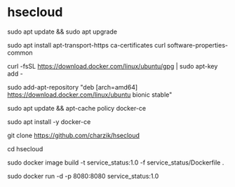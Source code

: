 # hsecloud

sudo apt update && sudo apt upgrade

sudo apt install apt-transport-https ca-certificates curl software-properties-common

curl -fsSL https://download.docker.com/linux/ubuntu/gpg | sudo apt-key add -

sudo add-apt-repository "deb [arch=amd64] https://download.docker.com/linux/ubuntu bionic stable"

sudo apt update && apt-cache policy docker-ce

sudo apt install -y docker-ce

git clone https://github.com/charzik/hsecloud

cd hsecloud

sudo docker image build -t service_status:1.0 -f service_status/Dockerfile .

sudo docker run -d -p 8080:8080 service_status:1.0
